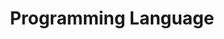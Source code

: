 ---
widget: featurette

headless: true

weight: 20

title: Programming Language

feature:
    - icon: code
    - name: C/C++

    - icon: code
    - name: C#

    - icon: code
    - name: Java

design:
  columns: '1'
  spacing: {padding: [5, 5, 5, 5]}
---